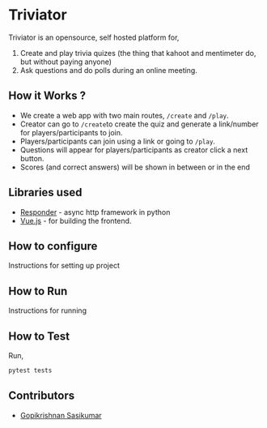 # Triviator
Triviator is an opensource, self hosted platform for,
1. Create and play trivia quizes (the thing that kahoot and mentimeter do, but without paying anyone)
2. Ask questions and do polls during an online meeting.
## How it Works ?
* We create a web app with two main routes, `/create` and `/play`.
* Creator can go to `/create`to create the quiz and generate a link/number for players/participants to join.
* Players/participants can join using a link or going to `/play`.
* Questions will appear for players/participants as creator click a next button.
* Scores (and correct answers) will be shown in between or in the end 

## Libraries used
- [Responder](https://responder.kennethreitz.org/en/latest/) - async http framework in python
- [Vue.js](https://vuejs.org) - for building the frontend.

## How to configure
Instructions for setting up project
## How to Run
Instructions for running
## How to Test 
Run,
```bash
pytest tests
```
## Contributors
- [Gopikrishnan Sasikumar](https://github.com/GopikrishnanSasikumar)


